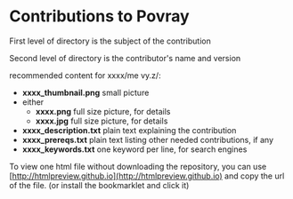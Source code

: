 # Contributions to Povray

First level of directory is the subject of the contribution

Second level of directory is the contributor's name and version

recommended content for xxxx/me vy.z/:

*   **xxxx_thumbnail.png** small picture
*   either
    *   **xxxx.png** full size picture, for details
    *   **xxxx.jpg** full size picture, for details
*   **xxxx_description.txt** plain text explaining the contribution
*   **xxxx_prereqs.txt** plain text listing other needed contributions, if any
*   **xxxx_keywords.txt** one keyword per line, for search engines

To view one html file without downloading the repository, you can use [http://htmlpreview.github.io](http://htmlpreview.github.io) and copy the url of the file. (or install the bookmarklet and click it)
